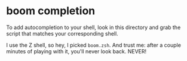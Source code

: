 # boom completion

To add autocompletion to your shell, look in this directory and grab the script
that matches your corresponding shell.

I use the Z shell, so hey, I picked `boom.zsh`. And trust me: after a couple minutes of
playing with it, you'll never look back. NEVER!
